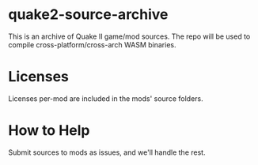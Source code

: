 # quake2-source-archive
This is an archive of Quake II game/mod sources. The repo will be used to compile cross-platform/cross-arch WASM binaries.

# Licenses
Licenses per-mod are included in the mods' source folders.

# How to Help
Submit sources to mods as issues, and we'll handle the rest.
